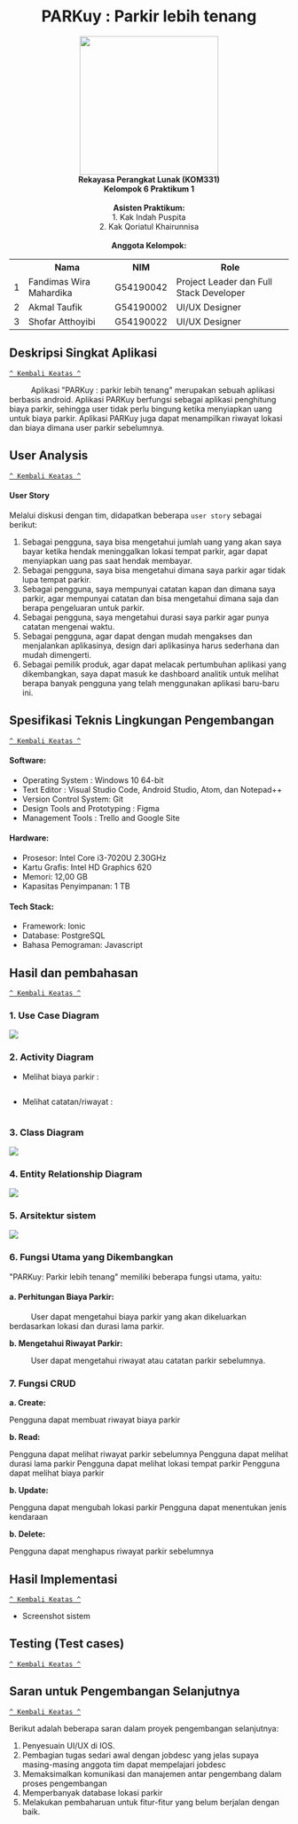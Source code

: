 <div align="center">
  <h1>PARKuy : Parkir lebih tenang </h1>
  <img src=https://github.com/fandimas29/pasti-bisa-rpl-6/blob/main/logo.svg width=250px>
  <br>
  <b>Rekayasa Perangkat Lunak (KOM331)<br>
  Kelompok 6 Praktikum 1</b>
  <br><br>
  <b> Asisten Praktikum: </b> <br>
  1. Kak Indah Puspita <br>
  2. Kak Qoriatul Khairunnisa
  <br><br>
  <b> Anggota Kelompok: </b>
  <table>
    <tr>
      <th></th>
      <th>Nama</th>
      <th>NIM</th>
      <th>Role</th>
    </tr>
    <tr>
      <td>1</td>
      <td>Fandimas Wira Mahardika</td>
      <td>G54190042</td>
      <td>Project Leader dan Full Stack Developer </td>
    </tr>
    <tr>
      <td>2</td>
      <td>Akmal Taufik</td>
      <td>G54190002</td>
      <td>UI/UX Designer</td>
    </tr>
    <tr>
      <td>3</td>
      <td>Shofar Atthoyibi</td>
      <td>G54190022</td>
      <td>UI/UX Designer</td>
    </tr>
    
  </table>
</div>


## Deskripsi Singkat Aplikasi
[`^ Kembali Keatas ^`](#)

&ensp;&ensp;&ensp;&ensp;&ensp; 
Aplikasi "PARKuy : parkir lebih tenang" merupakan sebuah aplikasi berbasis android. Aplikasi PARKuy berfungsi sebagai aplikasi penghitung biaya parkir, 
sehingga user tidak perlu bingung ketika menyiapkan uang untuk biaya parkir. Aplikasi PARKuy juga dapat menampilkan riwayat lokasi dan biaya dimana user parkir sebelumnya.

## User Analysis
[`^ Kembali Keatas ^`](#)

#### User Story

Melalui diskusi dengan tim, didapatkan beberapa `user story` sebagai berikut:

1. Sebagai pengguna, saya bisa mengetahui jumlah uang yang akan saya bayar ketika hendak meninggalkan lokasi tempat parkir, agar dapat menyiapkan uang pas saat hendak membayar.
2. Sebagai pengguna, saya bisa mengetahui dimana saya parkir agar tidak lupa tempat parkir.
3. Sebagai pengguna, saya mempunyai catatan kapan dan dimana saya parkir, agar mempunyai catatan dan bisa mengetahui dimana saja dan berapa pengeluaran untuk parkir.
4. Sebagai pengguna, saya mengetahui durasi saya parkir agar punya catatan mengenai waktu.  
5. Sebagai pengguna, agar dapat dengan mudah mengakses dan menjalankan aplikasinya, design dari aplikasinya harus sederhana dan mudah dimengerti.
6. Sebagai pemilik produk, agar dapat melacak pertumbuhan aplikasi yang dikembangkan, saya dapat masuk ke dashboard analitik untuk melihat berapa banyak pengguna yang telah menggunakan aplikasi baru-baru ini.

## Spesifikasi Teknis Lingkungan Pengembangan
[`^ Kembali Keatas ^`](#)

#### Software:
* Operating System : Windows 10 64-bit
* Text Editor : Visual Studio Code, Android Studio, Atom, dan Notepad++
* Version Control System: Git
* Design Tools and Prototyping : Figma
* Management Tools : Trello and Google Site
  
#### Hardware:
* Prosesor: Intel Core i3-7020U 2.30GHz 
* Kartu Grafis: Intel HD Graphics 620 
* Memori: 12,00 GB 
* Kapasitas Penyimpanan: 1 TB

#### Tech Stack:
* Framework: Ionic 
* Database: PostgreSQL
* Bahasa Pemograman: Javascript 
 



## Hasil dan pembahasan
[`^ Kembali Keatas ^`](#)

  ### 1. Use Case Diagram 
  
  <img src="https://github.com/fandimas29/pasti-bisa-rpl-6/blob/main/user%20diagram.jpg">
  
  ### 2. Activity Diagram 
  * Melihat biaya parkir :
  <img src="">
  
  * Melihat catatan/riwayat :
  <img src="">
  
  
 
  ### 3. Class Diagram 
  <img src= "https://github.com/fandimas29/pasti-bisa-rpl-6/blob/main/class%20diagram.png">
  
  ### 4. Entity Relationship Diagram
  
 <img src= "https://github.com/fandimas29/pasti-bisa-rpl-6/blob/main/ERD%20Parkir.png">
  
  ### 5. Arsitektur sistem  
  <img src= "https://github.com/fandimas29/pasti-bisa-rpl-6/blob/main/arsitektur%20diagram.png">
 
  
  ### 6. Fungsi Utama yang Dikembangkan 
  
  "PARKuy: Parkir lebih tenang" memiliki beberapa fungsi utama, yaitu:
   
   #### a. Perhitungan Biaya Parkir: 
   &ensp;&ensp;&ensp;&ensp;&ensp; User dapat mengetahui biaya parkir yang akan dikeluarkan berdasarkan lokasi dan durasi lama parkir.
  
   <b> b. Mengetahui Riwayat Parkir: </b>
   
   &ensp;&ensp;&ensp;&ensp;&ensp; User dapat mengetahui riwayat atau catatan parkir sebelumnya.
  ### 7. Fungsi CRUD
  <b>a. Create:</b>
  
  Pengguna dapat membuat riwayat biaya parkir
  
  <b>b. Read:</b> 
  
  Pengguna dapat melihat riwayat parkir sebelumnya
  Pengguna dapat melihat durasi lama parkir
  Pengguna dapat melihat lokasi tempat parkir
  Pengguna dapat melihat biaya parkir
  
  <b>b. Update:</b> 
  
  Pengguna dapat mengubah lokasi parkir
  Pengguna dapat menentukan jenis kendaraan
  
  <b>b. Delete:</b> 
  
  Pengguna dapat menghapus riwayat parkir sebelumnya

## Hasil Implementasi
[`^ Kembali Keatas ^`](#)
  * Screenshot sistem 

## Testing (Test cases)
[`^ Kembali Keatas ^`](#)
 
## Saran untuk Pengembangan Selanjutnya
[`^ Kembali Keatas ^`](#)

Berikut adalah beberapa saran dalam proyek pengembangan selanjutnya:
1. Penyesuain UI/UX di IOS.
2. Pembagian tugas sedari awal dengan jobdesc yang jelas supaya masing-masing anggota tim dapat mempelajari jobdesc
3. Memaksimalkan komunikasi dan manajemen antar pengembang dalam proses pengembangan
4. Memperbanyak database lokasi parkir
5. Melakukan pembaharuan untuk fitur-fitur yang belum berjalan dengan baik.
